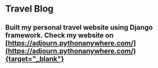 # Travel Blog
## Built my personal travel website using Django framework. Check my website on [https://adjourn.pythonanywhere.com/](https://adjourn.pythonanywhere.com/){target="_blank"}
